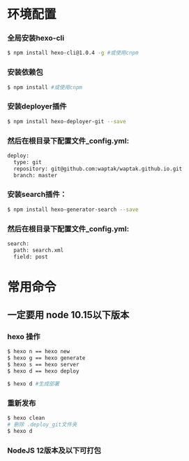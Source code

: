 # 环境配置 

### 全局安装hexo-cli
``` bash
$ npm install hexo-cli@1.0.4 -g #或使用cnpm
```

### 安装依赖包
``` bash
$ npm install #或使用cnpm
```
### 安装deployer插件
``` bash
$ npm install hexo-deployer-git --save
```
### 然后在根目录下配置文件_config.yml:
``` bash
deploy:
  type: git  
  repository: git@github.com:waptak/waptak.github.io.git 
  branch: master
```

### 安装search插件： 
``` bash
$ npm install hexo-generator-search --save
```
### 然后在根目录下配置文件_config.yml:
``` bash
search:
  path: search.xml
  field: post
```


# 常用命令
## 一定要用 node 10.15以下版本

### hexo 操作
``` bash
$ hexo n == hexo new
$ hexo g == hexo generate
$ hexo s == hexo server
$ hexo d == hexo deploy

$ hexo d #生成部署
```

### 重新发布 
``` bash
$ hexo clean
# 删除 .deploy_git文件夹  
$ hexo d
```

### NodeJS 12版本及以下可打包

